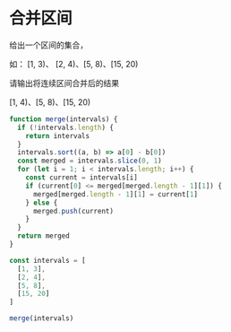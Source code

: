 # 合并区间

给出一个区间的集合，

如： [1, 3)、 [2, 4)、[5, 8)、[15, 20)

请输出将连续区间合并后的结果

[1, 4)、[5, 8)、[15, 20)

```js
function merge(intervals) {
  if (!intervals.length) {
    return intervals
  }
  intervals.sort((a, b) => a[0] - b[0])
  const merged = intervals.slice(0, 1)
  for (let i = 1; i < intervals.length; i++) {
    const current = intervals[i]
    if (current[0] <= merged[merged.length - 1][1]) {
      merged[merged.length - 1][1] = current[1]
    } else {
      merged.push(current)
    }
  }
  return merged
}

const intervals = [
  [1, 3],
  [2, 4],
  [5, 8],
  [15, 20]
]

merge(intervals)
```
